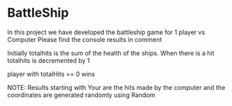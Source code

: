 # BattleShip

In this project we have developed the battleship game for 1 player vs Computer
Please find the console results  in comment

Initially totalhits is the sum of the health of the ships.
When there is a hit totalhits is decremented by 1

player with totalHits == 0 wins

NOTE: Results starting with Your are the hits made by the computer and the coordinates are generated randomly using Random
